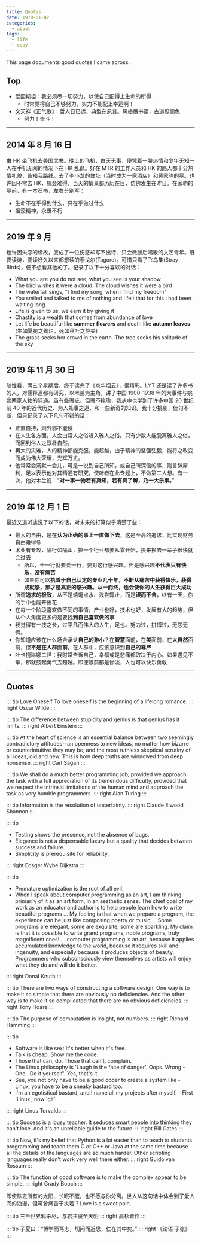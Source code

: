 ```yaml
---
title: Quotes
date: 1970-01-02
categories:
  - about
tags:
  - life
  - copy
---
```


This page documents good quotes I came across.

<!-- more -->

## Top

- 爱因斯坦：我必须尽一切努力，以使自己配得上生命的所得
  - 时常觉得自己不够努力，实力不能配上幸运啊！
- 文天祥《正气歌》：哲人日已远，典型在夙昔。风檐展书读，古道照颜色
  - 努力！奋斗！

---

## 2014 年 8 月 16 日

由 HK 坐飞机去美国念书。晚上的飞机，白天无事，便凭着一股热情和少年无知一人在手机无网的情况下在 HK 乱逛。好在 MTR 的工作人员和 HK 的路人都十分热情礼貌，告知我路线。去了李小龙的住址（当时成为一家酒店）和黄家驹的墓。也许因不常去 HK，机会难得，当天的情景都历历在目，仿佛发生在昨日。在家驹的墓前，有一本石书，左右分别写：

- 生命不在乎得到什么，只在乎做过什么
- 摇滚精神，永垂不朽

---

## 2019 年 9 月

也许因失恋的缘故，变成了一位伤感却写不出诗、只会微醺后唱歌的文艺青年。既要读诗，便读好久以来都想读的泰戈尔(Tagore)。可惜只看了飞鸟集(Stray Birds)，便不想看其他的了。记录了以下十分喜欢的对话：

- What you are you do not see, what you see is your shadow
- The bird wishes it were a cloud. The cloud wishes it were a bird
- The waterfall sings, "I find my song, when I find my freedom"
- You smiled and talked to me of nothing and I felt that for this I had been waiting long
- Life is given to us, we earn it by giving it
- Chastity is a wealth that comes from abundance of love
- Let life be beautiful like **summer flowers** and death like **autumn leaves** (生如夏花之绚烂，死如秋叶之静美)
- The grass seeks her crowd in the earth. The tree seeks his solitude of the sky

---

## 2019 年 11 月 30 日

随性看，两三个星期后，终于读完了《京华烟云》，很精彩。LYT 还是读了许多书的人，对儒释道都有研究，以木兰为主角，讲了中国 1900-1938 年的大事件与姚曾两家人物的际遇。虽有些瑕疵，但瑕不掩瑜，我从中也学到了许多中国 20 世纪前 40 年的近代历史、为人处事之道、和一些新奇的知识。我十分挑剔，佳句不断，但只记录了以下几句不错的话：

- 正直自持，则外邪不能侵
- 在人生各方面，人会由常人之俗进入雅人之俗。只有少数人能脱离雅人之俗，而回到俗人之淳朴自然。
- 再大的灾难，人的精神都能克服，能超越，由于精神的坚强弘毅，能将之改变而成为伟大荣耀，光辉万丈。
- 他常常会沉默一会儿，可是一说到自己所知，或自己所深信的事，则言辞犀利，足以表示他对其精通有研究，使听者在此专题上，不做第二人想。有一次，他对木兰说：“**对一事一物若有真知，若有真了解，乃一大乐事。**”

---

## 2019 年 12 月 1 日

最近又道听途说了以下的话，对未来的打算似乎清楚了些：

- 最大的自由，是在**认为正确的事上一直做下去**，这是至高的追求，比实现财务自由难得多
- 术业有专攻，隔行如隔山，换一个行业都要从零开始，换来换去一辈子很快就会过去
  - 所以，干一行就要爱一行，要对这行感兴趣。但是感兴趣**不代表只有快乐，没有痛苦**
  - 如果你可以**执着于自己认定的专业几十年，不断从痛苦中获得快乐，获得成就感，那才是真正的感兴趣。从一而终，也会使你的人生获得巨大成功**
- 所谓**追求的极致**，从不是蜻蜓点水、浅尝辄止，而是**锲而不舍**，终有一天，你的手中也能开出花
- 在每一个阶段喜欢做不同的事情，产业也好，技术也好，发展有大的趋势，但从个人角度更多的是要**找到自己喜欢做的事**
- 我觉得有一技之长，过平凡而伟大的人生，足也。努力过，拼搏过，无怨无悔。
- 你知道应该在什么场合承认**自己的渺小**？在**智慧**面前，在**美**面前，在**大自然**面前，但**不是在人群面前**。在人群中，应该意识到**自己的尊严**
- 叶卡捷琳娜二世：我时常告诉自己，幸福或是悲痛都取决于内心。如果遇见不幸，那就鼓起勇气去超越。即便眼前都是惨淡，人也可以快乐勇敢

---

## Quotes

::: tip Love Oneself
To love oneself is the beginning of a lifelong romance.
::: right
Oscar Wilde
:::

::: tip
The difference between stupidity and genius is that genius has it limits.
::: right
Albert Einstein
:::

::: tip
At the heart of science is an essential balance between two seemingly contradictory attitudes--an openness to new ideas, no matter how bizarre or counterintuitive they may be, and the most ruthless skeptical scrutiny of all ideas, old and new. This is how deep truths are winnowed from deep nonsense.
::: right
Carl Sagan
:::

::: tip
We shall do a much better programming job, provided we approach the task with a full appreciation of its tremendous difficulty, provided that we respect the intrinsic limitations of the human mind and approach the task as very humble programmers.
::: right
Alan Turing
:::

::: tip
Information is the resolution of uncertainty.
::: right
Claude Elwood Shannon
:::

::: tip

- Testing shows the presence, not the absence of bugs.
- Elegance is not a dispensable luxury but a quality that decides between success and failure.
- Simplicity is prerequisite for reliability.

::: right
Edsger Wybe Dijkstra
:::

::: tip

- Premature optimization is the root of all evil.
- When I speak about computer programming as an art, I am thinking primarily of it as an art form, in an aesthetic sense. The chief goal of my work as an educator and author is to help people learn how to write beautiful programs ... My feeling is that when we prepare a program, the experience can be just like composing poetry or music ... Some programs are elegant, some are exquisite, some are sparkling. My claim is that it is possible to write grand programs, noble programs, truly magnificent ones! ... computer programming is an art, because it applies accumulated knowledge to the world, because it requires skill and ingenuity, and especially because it produces objects of beauty. Programmers who subconsciously view themselves as artists will enjoy what they do and will do it better.

::: right
Donal Knuth
:::

::: tip
There are two ways of constructing a software design. One way is to make it so simple that there are obviously no deficiencies. And the other way is to make it so complicated that there are no obvious deficiencies.
::: right
Tony Hoare
:::

::: tip
The purpose of computation is insight, not numbers.
::: right
Richard Hamming
:::

::: tip

- Software is like sex: It's better when it's free.
- Talk is cheap. Show me the code.
- Those that can, do. Those that can't, complain.
- The Linux philosophy is 'Laugh in the face of danger'. Oops. Wrong - One. 'Do it yourself'. Yes, that's it.
- See, you not only have to be a good coder to create a system like - Linux, you have to be a sneaky bastard too.
- I'm an egotistical bastard, and I name all my projects after myself. - First 'Linux', now 'git'.

::: right
Linus Torvalds
:::

::: tip
Success is a lousy teacher. It seduces smart people into thinking they can't lose. And it's an unreliable guide to the future.
::: right
Bill Gates
:::

::: tip
Now, it's my belief that Python is a lot easier than to teach to students programming and teach them C or C++ or Java at the same time because all the details of the languages are so much harder. Other scripting languages really don't work very well there either.
::: right
Guido van Rossum
:::

::: tip
The function of good software is to make the complex appear to be simple.
::: right
Grady Booch
:::

即使除去所有的太阳、长眠不醒，也不愿与你分离。世人从这句话中体会到了爱人间的浪漫，但可曾痛苦于执着？Love is a sweet pain.

::: tip
三千世界鸦杀尽，与君共寝至天明
::: right
高杉晋作
:::

::: tip
子夏曰：“博学而笃志，切问而近思，仁在其中矣。”
::: right
《论语·子张》
:::
